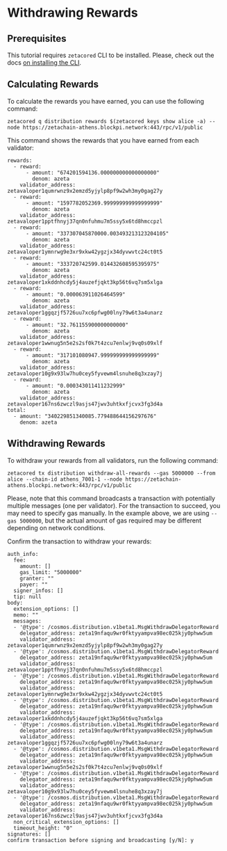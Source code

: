 # Withdrawing Rewards

## Prerequisites

This tutorial requires `zetacored` CLI to be installed. Please, check out the
docs [on installing the CLI](/developers/cli/setup).

## Calculating Rewards

To calculate the rewards you have earned, you can use the following command:

```
zetacored q distribution rewards $(zetacored keys show alice -a) --node https://zetachain-athens.blockpi.network:443/rpc/v1/public
```

This command shows the rewards that you have earned from each validator:

```
rewards:
  - reward:
      - amount: "674201594136.000000000000000000"
        denom: azeta
    validator_address: zetavaloper1qumrwnz9x2emzd5yjylp8pf9w2wh3my0gag27y
  - reward:
      - amount: "1597782052369.999999999999999999"
        denom: azeta
    validator_address: zetavaloper1pptfhnyj37qn0nfuhmu7m5ssy5x6td8hmccpzl
  - reward:
      - amount: "337307045870000.003493213123204105"
        denom: azeta
    validator_address: zetavaloper1ymnrwg9e3xr9xkw42ygzjx34dyvwvtc24ct0t5
  - reward:
      - amount: "333720742599.014432608595395975"
        denom: azeta
    validator_address: zetavaloper1xkddnhcdy5j4auzefjqkt3kp56t6vq7sm5xlga
  - reward:
      - amount: "0.000063911026464599"
        denom: azeta
    validator_address: zetavaloper1ggqzjf5726uu7xc6pfwg00lny79w6t3a4unarz
  - reward:
      - amount: "32.761155900000000000"
        denom: azeta
    validator_address: zetavaloper1wwnug5n5e2s2sf0k7t4zcu7enlwj9vq0s09xlf
  - reward:
      - amount: "317101080947.999999999999999999"
        denom: azeta
    validator_address: zetavaloper10g9x93lw7hu0cey5fyvewm4lsnuhe8q3xzay7j
  - reward:
      - amount: "0.000343011411232999"
        denom: azeta
    validator_address: zetavaloper167ns6zwczl9asjs47jwv3uhtkxfjcvx3fg3d4a
total:
  - amount: "340229851340085.779488644156297676"
    denom: azeta
```

## Withdrawing Rewards

To withdraw your rewards from all validators, run the following command:

```
zetacored tx distribution withdraw-all-rewards --gas 5000000 --from alice --chain-id athens_7001-1 --node https://zetachain-athens.blockpi.network:443/rpc/v1/public
```

Please, note that this command broadcasts a transaction with potentially
multiple messages (one per validator). For the transaction to succeed, you may
need to specify gas manually. In the example above, we are using
`--gas 5000000`, but the actual amount of gas required may be different
depending on network conditions.

Confirm the transaction to withdraw your rewards:

```
auth_info:
  fee:
    amount: []
    gas_limit: "5000000"
    granter: ""
    payer: ""
  signer_infos: []
  tip: null
body:
  extension_options: []
  memo: ""
  messages:
  - '@type': /cosmos.distribution.v1beta1.MsgWithdrawDelegatorReward
    delegator_address: zeta19nfaqu9wr0fktyyampva98ec025kjy0phww5um
    validator_address: zetavaloper1qumrwnz9x2emzd5yjylp8pf9w2wh3my0gag27y
  - '@type': /cosmos.distribution.v1beta1.MsgWithdrawDelegatorReward
    delegator_address: zeta19nfaqu9wr0fktyyampva98ec025kjy0phww5um
    validator_address: zetavaloper1pptfhnyj37qn0nfuhmu7m5ssy5x6td8hmccpzl
  - '@type': /cosmos.distribution.v1beta1.MsgWithdrawDelegatorReward
    delegator_address: zeta19nfaqu9wr0fktyyampva98ec025kjy0phww5um
    validator_address: zetavaloper1ymnrwg9e3xr9xkw42ygzjx34dyvwvtc24ct0t5
  - '@type': /cosmos.distribution.v1beta1.MsgWithdrawDelegatorReward
    delegator_address: zeta19nfaqu9wr0fktyyampva98ec025kjy0phww5um
    validator_address: zetavaloper1xkddnhcdy5j4auzefjqkt3kp56t6vq7sm5xlga
  - '@type': /cosmos.distribution.v1beta1.MsgWithdrawDelegatorReward
    delegator_address: zeta19nfaqu9wr0fktyyampva98ec025kjy0phww5um
    validator_address: zetavaloper1ggqzjf5726uu7xc6pfwg00lny79w6t3a4unarz
  - '@type': /cosmos.distribution.v1beta1.MsgWithdrawDelegatorReward
    delegator_address: zeta19nfaqu9wr0fktyyampva98ec025kjy0phww5um
    validator_address: zetavaloper1wwnug5n5e2s2sf0k7t4zcu7enlwj9vq0s09xlf
  - '@type': /cosmos.distribution.v1beta1.MsgWithdrawDelegatorReward
    delegator_address: zeta19nfaqu9wr0fktyyampva98ec025kjy0phww5um
    validator_address: zetavaloper10g9x93lw7hu0cey5fyvewm4lsnuhe8q3xzay7j
  - '@type': /cosmos.distribution.v1beta1.MsgWithdrawDelegatorReward
    delegator_address: zeta19nfaqu9wr0fktyyampva98ec025kjy0phww5um
    validator_address: zetavaloper167ns6zwczl9asjs47jwv3uhtkxfjcvx3fg3d4a
  non_critical_extension_options: []
  timeout_height: "0"
signatures: []
confirm transaction before signing and broadcasting [y/N]: y
```
